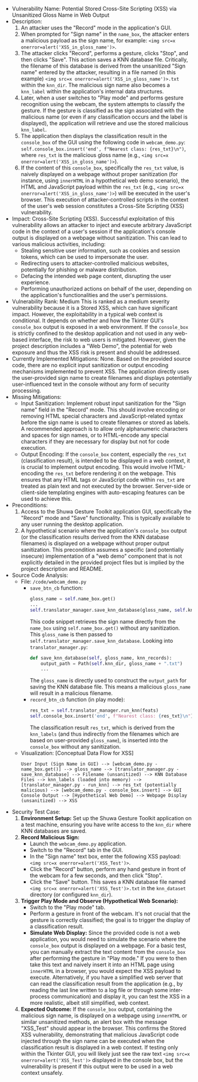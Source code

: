 - Vulnerability Name: Potential Stored Cross-Site Scripting (XSS) via Unsanitized Gloss Name in Web Output
- Description:
  1. An attacker uses the "Record" mode in the application's GUI.
  2. When prompted for "Sign name" in the `name_box`, the attacker enters a malicious payload as the sign name, for example: `<img src=x onerror=alert('XSS_in_gloss_name')>`.
  3. The attacker clicks "Record", performs a gesture, clicks "Stop", and then clicks "Save". This action saves a KNN database file. Critically, the filename of this database is derived from the unsanitized "Sign name" entered by the attacker, resulting in a file named (in this example) `<img src=x onerror=alert('XSS_in_gloss_name')>.txt` within the `knn_dir`. The malicious sign name also becomes a `knn_label` within the application's internal data structures.
  4. Later, when a user switches to "Play mode" and performs gesture recognition using the webcam, the system attempts to classify the gesture. If the gesture is classified as the sign associated with the malicious name (or even if any classification occurs and the label is displayed), the application will retrieve and use the stored malicious `knn_label`.
  5. The application then displays the classification result in the `console_box` of the GUI using the following code in `webcam_demo.py`: `self.console_box.insert('end', f"Nearest class: {res_txt}\n")`, where `res_txt` is the malicious gloss name (e.g., `<img src=x onerror=alert('XSS_in_gloss_name')>`).
  6. If the content of this `console_box`, specifically the `res_txt` value, is naively displayed on a webpage without proper sanitization (for instance, using `innerHTML` in a hypothetical web demo scenario), the HTML and JavaScript payload within the `res_txt` (e.g., `<img src=x onerror=alert('XSS_in_gloss_name')>`) will be executed in the user's browser. This execution of attacker-controlled scripts in the context of the user's web session constitutes a Cross-Site Scripting (XSS) vulnerability.
- Impact:
  Cross-Site Scripting (XSS). Successful exploitation of this vulnerability allows an attacker to inject and execute arbitrary JavaScript code in the context of a user's session if the application's console output is displayed on a webpage without sanitization. This can lead to various malicious activities, including:
    - Stealing sensitive user information, such as cookies and session tokens, which can be used to impersonate the user.
    - Redirecting users to attacker-controlled malicious websites, potentially for phishing or malware distribution.
    - Defacing the intended web page content, disrupting the user experience.
    - Performing unauthorized actions on behalf of the user, depending on the application's functionalities and the user's permissions.
- Vulnerability Rank: Medium
  This is ranked as a medium severity vulnerability because it is a Stored XSS, which can have significant impact. However, the exploitability in a typical web context is conditional. It depends on whether and how the Tkinter GUI's `console_box` output is exposed in a web environment. If the `console_box` is strictly confined to the desktop application and not used in any web-based interface, the risk to web users is mitigated. However, given the project description includes a "Web Demo", the potential for web exposure and thus the XSS risk is present and should be addressed.
- Currently Implemented Mitigations:
  None. Based on the provided source code, there are no explicit input sanitization or output encoding mechanisms implemented to prevent XSS. The application directly uses the user-provided sign name to create filenames and displays potentially user-influenced text in the console without any form of security processing.
- Missing Mitigations:
  - Input Sanitization: Implement robust input sanitization for the "Sign name" field in the "Record" mode. This should involve encoding or removing HTML special characters and JavaScript-related syntax before the sign name is used to create filenames or stored as labels.  A recommended approach is to allow only alphanumeric characters and spaces for sign names, or to HTML-encode any special characters if they are necessary for display but not for code execution.
  - Output Encoding: If the `console_box` content, especially the `res_txt` (classification result), is intended to be displayed in a web context, it is crucial to implement output encoding. This would involve HTML-encoding the `res_txt` before rendering it on the webpage. This ensures that any HTML tags or JavaScript code within `res_txt` are treated as plain text and not executed by the browser. Server-side or client-side templating engines with auto-escaping features can be used to achieve this.
- Preconditions:
  1. Access to the Shuwa Gesture Toolkit application GUI, specifically the "Record" mode and "Save" functionality. This is typically available to any user running the desktop application.
  2. A hypothetical scenario where the application's `console_box` output (or the classification results derived from the KNN database filenames) is displayed on a webpage without proper output sanitization. This precondition assumes a specific (and potentially insecure) implementation of a "web demo" component that is not explicitly detailed in the provided project files but is implied by the project description and README.
- Source Code Analysis:
  - File: `/code/webcam_demo.py`
    - `save_btn_cb` function:
      ```python
      gloss_name = self.name_box.get()
      ...
      self.translator_manager.save_knn_database(gloss_name, self.knn_records)
      ```
      This code snippet retrieves the sign name directly from the `name_box` using `self.name_box.get()` without any sanitization. This `gloss_name` is then passed to `self.translator_manager.save_knn_database`. Looking into `translator_manager.py`:
      ```python
      def save_knn_database(self, gloss_name, knn_records):
          output_path = Path(self.knn_dir, gloss_name + ".txt")
          ...
      ```
      The `gloss_name` is directly used to construct the `output_path` for saving the KNN database file. This means a malicious `gloss_name` will result in a malicious filename.
    - `record_btn_cb` function (in play mode):
      ```python
      res_txt = self.translator_manager.run_knn(feats)
      self.console_box.insert('end', f"Nearest class: {res_txt}\n")
      ```
      The classification result `res_txt`, which is derived from the `knn_labels` (and thus indirectly from the filenames which are based on user-provided `gloss_name`), is inserted into the `console_box` without any sanitization.
  - Visualization:
    [Conceptual Data Flow for XSS]
    ```
    User Input (Sign Name in GUI) --> [webcam_demo.py - name_box.get()] --> gloss_name --> [translator_manager.py - save_knn_database] --> Filename (unsanitized) --> KNN Database Files --> knn_labels (loaded into memory) --> [translator_manager.py - run_knn] --> res_txt (potentially malicious) --> [webcam_demo.py - console_box.insert] --> GUI Console Output --> [Hypothetical Web Demo] --> Webpage Display (unsanitized) --> XSS
    ```
- Security Test Case:
  1. **Environment Setup:** Set up the Shuwa Gesture Toolkit application on a test machine, ensuring you have write access to the `knn_dir` where KNN databases are saved.
  2. **Record Malicious Sign:**
     - Launch the `webcam_demo.py` application.
     - Switch to the "Record" tab in the GUI.
     - In the "Sign name" text box, enter the following XSS payload: `<img src=x onerror=alert('XSS_Test')>`.
     - Click the "Record" button, perform any hand gesture in front of the webcam for a few seconds, and then click "Stop".
     - Click the "Save" button. This saves a KNN database file named `<img src=x onerror=alert('XSS_Test')>.txt` in the `knn_dataset` directory (or configured `knn_dir`).
  3. **Trigger Play Mode and Observe (Hypothetical Web Scenario):**
     - Switch to the "Play mode" tab.
     - Perform a gesture in front of the webcam. It's not crucial that the gesture is correctly classified; the goal is to trigger the display of a classification result.
     - **Simulate Web Display:** Since the provided code is not a web application, you would need to simulate the scenario where the `console_box` output is displayed on a webpage.  For a basic test, you can manually extract the text content from the `console_box` after performing the gesture in "Play mode."  If you were to then take this text and naively insert it into an HTML page using `innerHTML` in a browser, you would expect the XSS payload to execute.  Alternatively, if you have a simplified web server that can read the classification result from the application (e.g., by reading the last line written to a log file or through some inter-process communication) and display it, you can test the XSS in a more realistic, albeit still simplified, web context.
  4. **Expected Outcome:** If the `console_box` output, containing the malicious sign name, is displayed on a webpage using `innerHTML` or similar unsanitized methods, an alert box with the message "XSS_Test" should appear in the browser. This confirms the Stored XSS vulnerability, demonstrating that malicious JavaScript code injected through the sign name can be executed when the classification result is displayed in a web context. If testing only within the Tkinter GUI, you will likely just see the raw text `<img src=x onerror=alert('XSS_Test')>` displayed in the console box, but the vulnerability is present if this output were to be used in a web context unsafely.